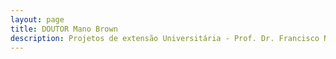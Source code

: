```yaml
---
layout: page
title: DOUTOR Mano Brown
description: Projetos de extensão Universitária - Prof. Dr. Francisco Nascimento
---
```

<html lang="pt-BR">
<head>
    <meta charset="UTF-8">
    <meta name="viewport" content="width=device-width, initial-scale=1.0">
    <title>Menu de Navegação</title>
    <style>
        body {
            font-family: Arial, sans-serif;
        }
        .menu {
            background-color: #333;
            overflow: hidden;
        }
        .menu a {
            float: left;
            display: block;
            color: white;
            text-align: center;
            padding: 14px 16px;
            text-decoration: none;
        }
        .menu a:hover {
            background-color: #ddd;
            color: black;
        }
        .content {
            padding: 20px;
        }
        p {
            text-align: justify;
        }
        .centered-img {
            display: block;
            margin-left: auto;
            margin-right: auto;
            height: 200px;
            width: auto;
        }

    </style>
</head>
<body>

<div class="navbar">
  <div class="navbar-inner">
      <ul class="nav">
          <li><a href= "/pages/extensao/extensao_oca.html">Oca da Ciência na Escola</a></li>
          <li><a href= "/pages/extensao/extensao_sarau.html">Sarau Odara</a></li>
          <li><a href= "/pages/extensao/extensao_pint.html">Pint of Science</a></li>
            <li><a href= "/pages/extensao/extensao_esc_campus.html">Escolas no Campus</a></li>
            <li><a href= "/pages/extensao/extensao_banca.html">Banca da Ciência</a></li>
            <li><a href= "/pages/extensao/extensao_encontro.html">Encontro com Educadores</a></li>
      </ul>
  </div>
</div>
<p>
<p>
<p>
<p>
<p>
<li><a href="#processo">1. O Processo</a></li>
<li><a href="#evento">2. O Evento</a></li>
<li><a href="#fala">3. Minha Fala</a></li>
<li><a href="#mano">4. O Discurso do Dr. Mano Brown</a></li>
<li><a href="#vida">5. Vida Loka pt. 2</a></li>
<p>
<p>
  <p>
  <p>
  A Universidade Federal do Sul da Bahia (UFSB) finaliza os preparativos para a solenidade de entrega do Doutor Honoris Causa a Pedro Paulo Soares Pereira, o Mano Brown dos Racionais MC's, compositor, rapper e figura influente no hip hop brasileiro. A cerimônia ocorrerá no Teatro Municipal Candinha Dórea no próximo dia 1º de novembro, quarta-feira, a partir das 17h. O evento é aberto ao público em geral.

  No roteiro, ocorrerá uma apresentação cultural de abertura, seguida da solenidade propriamente dita, uma exibição de documentário e uma segunda apresentação cultural no encerramento.

  A decisão de conceder a honraria a Mano Brown foi deliberada e aprovada no Conselho Universitário da UFSB em 16 de agosto de 2023.
    <p>
  1. <h4 id="processo">1. O Processo</h4>
  <p>
  <img src="https://itxesco.github.io/assets/figuras/extensao/assinatura.JPG" alt="Mano Brown assina seu certificado" class="centered-img">
  <p>
  <p>
  <img src="https://itxesco.github.io/assets/figuras/extensao/assinatura_2.jpeg" alt="Mano Brown assina seu certificado" class="centered-img">
  <p>
  <p>
  <img src="https://itxesco.github.io/assets/figuras/extensao/assinatura_3.jpeg" alt="Mano Brown assina seu certificado" class="centered-img">
  <p>
  <p>
  <p>
  <img src="https://itxesco.github.io/assets/figuras/extensao/assinatura_4.jpeg" alt="Mano Brown assina seu certificado" class="centered-img">
  <p>
  <p>
  
  O inimigo de Aquaman, Black Manta, está no final da lista porque, francamente, ele é simplesmente constrangedor em termos de representação autista. A edição nº 8 da série de quadrinhos Aquaman de 2003 o reconfigura como um órfão autista criado em Arkham, que de alguma forma está "curado" de seu autismo e então se torna um supervilão. O autismo não é algo que pode ser curado, e as pessoas nem deveriam achar isso!
<p>
<p>
<p>
2. <h4 id="evento">O evento</h4>
<p>
<img src="https://itxesco.github.io/assets/figuras/extensao/discurso.JPG" alt="momento da minha fala" class="centered-img">
<p>
Legião é um personagem que tem recebido muita atenção recentemente graças ao seu excelente show no FX. O que ele não é é uma representação clara do autismo. Em sua primeira aparição em Novos Mutantes #25, Moira MacTaggert o descreveu como “primeiro catatônico, agora autista”. Ele também foi descrito várias vezes como esquizofrênico. Ambas as descrições fazem parecer que houve alguma ignorância séria sobre questões de saúde mental na Marvel.
<p>
<p>
<p>
<p>
3. <h4 id="fala">Minha Fala</h4>
<p>
<img src="https://itxesco.github.io/assets/figuras/extensao/cerimonia.JPG" alt="inicio da cerimonia" class="centered-img">
<p>
A cerimônia foi transmitida pelo YouTube e tem uma duração de quase 5 horas. O recorte a seguir inicia no chamado para constituir a mesa, logo após a fantástica apresentação dos artistas locais:
<p>
<iframe width="560" height="315" src="https://www.youtube.com/embed/VCahESTUzyA?si=kVs4H6lq6UOVNTNK&amp;start=8279" title="YouTube video player" frameborder="0" allow="accelerometer; autoplay; clipboard-write; encrypted-media; gyroscope; picture-in-picture; web-share" referrerpolicy="strict-origin-when-cross-origin" allowfullscreen></iframe>
<p>
A seguir, o momento da minha fala, embargada e quase sem voz pela emoção de estar ali e fazer parte desse momento histórico:
<p>
<p>
<iframe width="560" height="315" src="https://www.youtube.com/embed/VCahESTUzyA?si=_WTzqTY6aLArImt6&amp;start=9922" title="YouTube video player" frameborder="0" allow="accelerometer; autoplay; clipboard-write; encrypted-media; gyroscope; picture-in-picture; web-share" referrerpolicy="strict-origin-when-cross-origin" allowfullscreen></iframe>
<p>
<p>
4. <h4 id="mano"> O Discurso do Dr. Mano Brown</h4>

5. <h4 id="#vida">Vida Loka pt. 2</h4>
<p>
<p>
<iframe width="560" height="315" src="https://www.youtube.com/embed/6uFj89Bay0g?si=hTFui584fd0oF9Ax" title="YouTube video player" frameborder="0" allow="accelerometer; autoplay; clipboard-write; encrypted-media; gyroscope; picture-in-picture; web-share" referrerpolicy="strict-origin-when-cross-origin" allowfullscreen></iframe>
<p>
<p>
